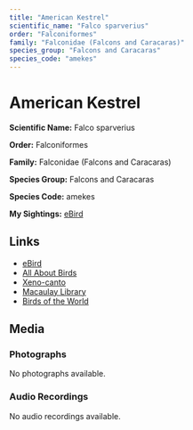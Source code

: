 ```yaml
---
title: "American Kestrel"
scientific_name: "Falco sparverius"
order: "Falconiformes"
family: "Falconidae (Falcons and Caracaras)"
species_group: "Falcons and Caracaras"
species_code: "amekes"
---
```


# American Kestrel

**Scientific Name:** Falco sparverius

**Order:** Falconiformes

**Family:** Falconidae (Falcons and Caracaras)

**Species Group:** Falcons and Caracaras

**Species Code:** amekes

**My Sightings:** [eBird](https://ebird.org/lifelist?r=world&time=life&spp=amekes)

## Links
* [eBird](https://ebird.org/species/amekes) 
* [All About Birds](https://www.allaboutbirds.org/guide/amekes) 
* [Xeno-canto](https://www.xeno-canto.org/species/falco-sparverius) 
* [Macaulay Library](https://search.macaulaylibrary.org/catalog?taxonCode=amekes&sort=rating_rank_desc)
* [Birds of the World](https://birdsoftheworld.org/bow/species/amekes)

## Media
### Photographs
No photographs available.

### Audio Recordings
No audio recordings available.
